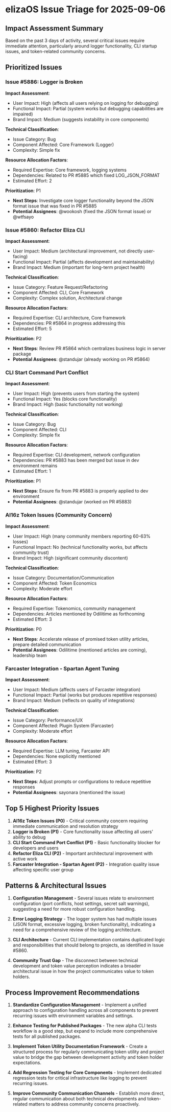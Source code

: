 # elizaOS Issue Triage for 2025-09-06

## Impact Assessment Summary

Based on the past 3 days of activity, several critical issues require immediate attention, particularly around logger functionality, CLI startup issues, and token-related community concerns.

## Prioritized Issues

### Issue #5886: Logger is Broken

**Impact Assessment**:
- User Impact: High (affects all users relying on logging for debugging)
- Functional Impact: Partial (system works but debugging capabilities are impaired)
- Brand Impact: Medium (suggests instability in core components)

**Technical Classification**:
- Issue Category: Bug
- Component Affected: Core Framework (Logger)
- Complexity: Simple fix

**Resource Allocation Factors**:
- Required Expertise: Core framework, logging systems
- Dependencies: Related to PR #5885 which fixed LOG_JSON_FORMAT
- Estimated Effort: 2

**Prioritization**: P1
- **Next Steps**: Investigate core logger functionality beyond the JSON format issue that was fixed in PR #5885
- **Potential Assignees**: @wookosh (fixed the JSON format issue) or @wtfsayo

### Issue #5860: Refactor Eliza CLI

**Impact Assessment**:
- User Impact: Medium (architectural improvement, not directly user-facing)
- Functional Impact: Partial (affects development and maintainability)
- Brand Impact: Medium (important for long-term project health)

**Technical Classification**:
- Issue Category: Feature Request/Refactoring
- Component Affected: CLI, Core Framework
- Complexity: Complex solution, Architectural change

**Resource Allocation Factors**:
- Required Expertise: CLI architecture, Core framework
- Dependencies: PR #5864 in progress addressing this
- Estimated Effort: 5

**Prioritization**: P2
- **Next Steps**: Review PR #5864 which centralizes business logic in server package
- **Potential Assignees**: @standujar (already working on PR #5864)

### CLI Start Command Port Conflict

**Impact Assessment**:
- User Impact: High (prevents users from starting the system)
- Functional Impact: Yes (blocks core functionality)
- Brand Impact: High (basic functionality not working)

**Technical Classification**:
- Issue Category: Bug
- Component Affected: CLI
- Complexity: Simple fix

**Resource Allocation Factors**:
- Required Expertise: CLI development, network configuration
- Dependencies: PR #5883 has been merged but issue in dev environment remains
- Estimated Effort: 1

**Prioritization**: P1
- **Next Steps**: Ensure fix from PR #5883 is properly applied to dev environment
- **Potential Assignees**: @standujar (worked on PR #5883)

### AI16z Token Issues (Community Concern)

**Impact Assessment**:
- User Impact: High (many community members reporting 60-63% losses)
- Functional Impact: No (technical functionality works, but affects community trust)
- Brand Impact: High (significant community discontent)

**Technical Classification**:
- Issue Category: Documentation/Communication
- Component Affected: Token Economics
- Complexity: Moderate effort

**Resource Allocation Factors**:
- Required Expertise: Tokenomics, community management
- Dependencies: Articles mentioned by Odilitime as forthcoming
- Estimated Effort: 3

**Prioritization**: P0
- **Next Steps**: Accelerate release of promised token utility articles, prepare detailed communication
- **Potential Assignees**: Odilitime (mentioned articles are coming), leadership team

### Farcaster Integration - Spartan Agent Tuning

**Impact Assessment**:
- User Impact: Medium (affects users of Farcaster integration)
- Functional Impact: Partial (works but produces repetitive responses)
- Brand Impact: Medium (reflects on quality of integrations)

**Technical Classification**:
- Issue Category: Performance/UX
- Component Affected: Plugin System (Farcaster)
- Complexity: Moderate effort

**Resource Allocation Factors**:
- Required Expertise: LLM tuning, Farcaster API
- Dependencies: None explicitly mentioned
- Estimated Effort: 3

**Prioritization**: P2
- **Next Steps**: Adjust prompts or configurations to reduce repetitive responses
- **Potential Assignees**: sayonara (mentioned the issue)

## Top 5 Highest Priority Issues

1. **AI16z Token Issues (P0)** - Critical community concern requiring immediate communication and resolution strategy
2. **Logger is Broken (P1)** - Core functionality issue affecting all users' ability to debug
3. **CLI Start Command Port Conflict (P1)** - Basic functionality blocker for developers and users
4. **Refactor Eliza CLI (P2)** - Important architectural improvement with active work
5. **Farcaster Integration - Spartan Agent (P2)** - Integration quality issue affecting specific user group

## Patterns & Architectural Issues

1. **Configuration Management** - Several issues relate to environment configuration (port conflicts, host settings, secret salt warnings), suggesting a need for more robust configuration handling.

2. **Error Logging Strategy** - The logger system has had multiple issues (JSON format, excessive logging, broken functionality), indicating a need for a comprehensive review of the logging architecture.

3. **CLI Architecture** - Current CLI implementation contains duplicated logic and responsibilities that should belong to projects, as identified in Issue #5860.

4. **Community Trust Gap** - The disconnect between technical development and token value perception indicates a broader architectural issue in how the project communicates value to token holders.

## Process Improvement Recommendations

1. **Standardize Configuration Management** - Implement a unified approach to configuration handling across all components to prevent recurring issues with environment variables and settings.

2. **Enhance Testing for Published Packages** - The new alpha CLI tests workflow is a good step, but expand to include more comprehensive tests for all published packages.

3. **Implement Token Utility Documentation Framework** - Create a structured process for regularly communicating token utility and project value to bridge the gap between development activity and token holder expectations.

4. **Add Regression Testing for Core Components** - Implement dedicated regression tests for critical infrastructure like logging to prevent recurring issues.

5. **Improve Community Communication Channels** - Establish more direct, regular communication about both technical developments and token-related matters to address community concerns proactively.